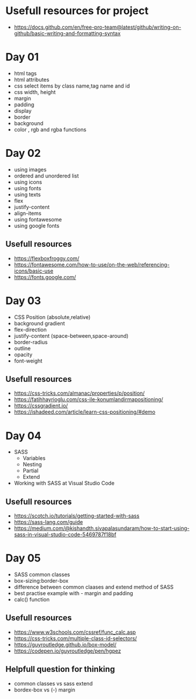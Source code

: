 # Usefull resources for project 
- https://docs.github.com/en/free-pro-team@latest/github/writing-on-github/basic-writing-and-formatting-syntax

# Day 01
- html tags
- html attributes
- css select items by class name,tag name and id
- css width, height
- margin
- padding
- display
- border
- background
- color , rgb and rgba functions

# Day 02
- using images
- ordered and unordered list
- using icons 
- using fonts 
- using texts
- flex 
- justify-content
- align-items
- using fontawesome 
- using google fonts

## Usefull resources
- https://flexboxfroggy.com/
- https://fontawesome.com/how-to-use/on-the-web/referencing-icons/basic-use
- https://fonts.google.com/

# Day 03

- CSS Position (absolute,relative)
- background gradient
- flex-direction
- justify-content (space-between,space-around)
- border-radius
- outline
- opacity
- font-weight

## Usefull resources
- https://css-tricks.com/almanac/properties/p/position/
- https://fatihhayrioglu.com/css-ile-konumlandirmapositioning/
- https://cssgradient.io/
- https://ishadeed.com/article/learn-css-positioning/#demo

# Day 04

- SASS 
    - Variables
    - Nesting
    - Partial
    - Extend
- Working with SASS at Visual Studio Code

## Usefull resources
- https://scotch.io/tutorials/getting-started-with-sass
- https://sass-lang.com/guide
- https://medium.com/@kishandth.sivapalasundaram/how-to-start-using-sass-in-visual-studio-code-5469787f18bf

# Day 05

- SASS common classes
- box-sizing:border-box
- difference between common claases and extend method of SASS
- best practise example with - margin and padding
- calc() function 

## Usefull resources
- https://www.w3schools.com/cssref/func_calc.asp
- https://css-tricks.com/multiple-class-id-selectors/
- https://guyroutledge.github.io/box-model/
- https://codepen.io/guyroutledge/pen/hgpez

## Helpfull question for thinking
- common classes vs sass extend
- bordex-box vs (-) margin